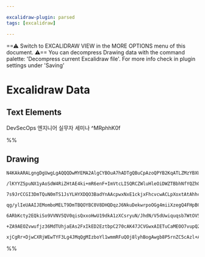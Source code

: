 ```yaml
---

excalidraw-plugin: parsed
tags: [excalidraw]

---
```

==⚠  Switch to EXCALIDRAW VIEW in the MORE OPTIONS menu of this document. ⚠== You can decompress Drawing data with the command palette: 'Decompress current Excalidraw file'. For more info check in plugin settings under 'Saving'


# Excalidraw Data

## Text Elements
DevSecOps 엔지니어 실무자 세미나 ^MRphhK0f

%%
## Drawing
```compressed-json
N4KAkARALgngDgUwgLgAQQQDwMYEMA2AlgCYBOuA7hADTgQBuCpAzoQPYB2KqATLZMzYBXUtiRoIACyhQ4zZAHoFAc0JRJQgEYA6bGwC2CgF7N6hbEcK4OCtptbErHALRY8RMpWdx8Q1TdIEfARcZgRmBShcZQUebQB2bQBWGjoghH0EDihmbgBtcDBQMBKIEm4IAFkAJThJSQBpAAYAM1SSyFhECqgsKHbSzG5nAGYAFgBGbQAOCaaksYA2afik

/lKYYZ5puNX1yAoSdW4RiZHtAE4ki+mR6enF+ImVtcLISQRCZWluHleOiDWZTBbhNfYQZhQUhsADWCAAwmx8GxSBUAMQTBCYzEDSCaXDYGHKaFCDjERHI1ESKHWZhwXCBbK4iAtQj4fAAZVgIIkgg8zMh0LhAHUjpJfuDBbCEFyYDz0HzyuCSd8OOFcmgJuC2PTsGpNpqmmC3hBicI4ABJYga1B5AC64Ja5EyVu4HCE7PBhDJWAquCazJJZLVzBt

7s9JrCCGI3DmTQuN0mTS1JsYLHYXDQO3BadYnAAcpwxNxE1ckjxFhcvcwACLpXoxtAtAhhcGaYRkgCiwUy2TDHvw4KEcGIuAbsfiYyaPCN0yNTXu4KIHBhboHS7YhOj3Gb+FbJt6mH6Ejr9A5CGwAHk5KhACujgAHJwATTYAW0dQgBOhwAs3YAE8dQgA5BwAf3YAGQ2BpQAAqfQVKe55XjeD4vu+35/kBzItJwUAcoQRjiLwxoAqh2QAGK4PobIG

qg/ylIeUAAIJEMomboMELT9DmTBQOYBC0V8DHQDqzJ6NkuDekwrpoOGg4miiXzegQ4FHpBCBnhe17MHeT6vp+P4AcB4K4EIUBsNU4SYdhUJCAgS7CQAEp83zHqgUx/IUAC+4AOnQuBwHAXJjthxSdB8mQVHRPzrAwhAIBQABCBJEkG5JIii6ItClqUDBA2AiIyUAWr0+hckKCKJVS6AYli5XpZlpDZblGQxYSZqkgllI9OQHB0gyWQsYUGVZV1tX

6ARbKcty2EQkiSo9VVNV5QV0qisQxxoHwU19dkA1zXCsryuN/JhdN/V5dUwiquqsb7WtOV5deBL6rGRoXdVh0ZARaFESR+BkRRvVPeteWvdkGFYb8uGQAdf0ZHJNF0TxTHdaU4NXRkPmkDR1VsBQHy4I2qDiY9M0ZJ2ZLUejmMhDjgKk5Vl0DST0IUKB8BjfF6XMNg0LsgAGtwiwTBc2g8PEs7zIsixTosK2lGzHP4AAmtwSRzNoIx7D1RhsAY3D

+ZA9AEOZvwufjz36MdTUhjaEAs2FxIkED2EztbpC270cAK47JCVGwxAIETuCaMEOO7vupQ281SVoNrEBRUiFOkMo+IABQ8BM8TULwKdp8nqeoE0yQAJTMkZygegyFRx4nPAjGCvBV5ntc5/nECG6tv3oVC0rXuxnD9hGpROsRCBGT6TscMoWsmlkfsB9wZkWSa2BEK7aCz+CHADzPpDmdq+nLqZm8IM3pR2AAVheOQcmvcCe97vv+9uTYtnPpQEu

xjCgRr+DjwCXRjWEwTYF3Lg4JMqQgMIzboYl1wmmRFuQOj8lyhBogAwgb8P5rnZC5cAzl+AsjZOELWrlnJAA
```
%%